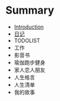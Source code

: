 # Summary

* [Introduction](README.md)
* [日记](日记.md)
* TODOLIST
* 工作
* 影音书
* 瑜伽跑步健身
* 家人恋人朋友
* 人生格言
* 人生清单
* 我的故事

